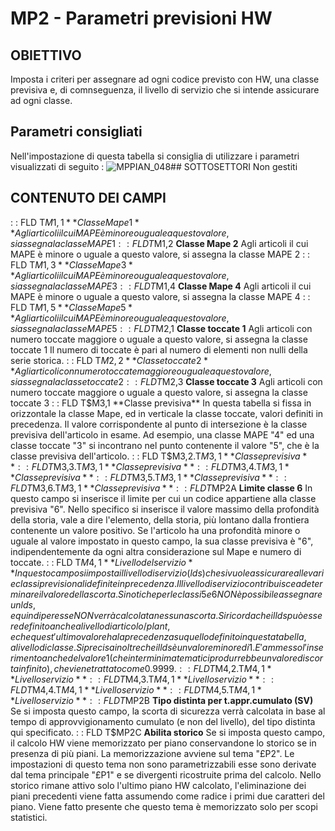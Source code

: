 # MP2 - Parametri previsioni HW
## OBIETTIVO
Imposta i criteri per assegnare ad ogni codice previsto con HW, una classe previsiva e, di comnseguenza, il livello di servizio che si intende assicurare ad ogni classe.
## Parametri consigliati
Nell'impostazione di questa tabella si consiglia di utilizzare i parametri visualizzati di seguito : 
![MPPIAN_048](https://doc.smeup.com/immagini/MBDOC_OGG-TA_MP2/MPPIAN_048.png)## SOTTOSETTORI
Non gestiti
## CONTENUTO DEI CAMPI
 :  : FLD T$M1,1 **Classe Mape 1**
Agli articoli il cui MAPE è minore o uguale a questo valore, si assegna la classe MAPE 1
 :  : FLD T$M1,2 **Classe Mape 2**
Agli articoli il cui MAPE è minore o uguale a questo valore, si assegna la classe MAPE 2
 :  : FLD T$M1,3 **Classe Mape 3**
Agli articoli il cui MAPE è minore o uguale a questo valore, si assegna la classe MAPE 3
 :  : FLD T$M1,4 **Classe Mape 4**
Agli articoli il cui MAPE è minore o uguale a questo valore, si assegna la classe MAPE 4
 :  : FLD T$M1,5 **Classe Mape 5**
Agli articoli il cui MAPE è minore o uguale a questo valore, si assegna la classe MAPE 5
 :  : FLD T$M2,1 **Classe toccate 1**
Agli articoli con numero toccate maggiore o uguale a questo valore, si assegna la classe toccate 1
Il numero di toccate è pari al numero di elementi non nulli della serie storica.
 :  : FLD T$M2,2 **Classe toccate 2**
Agli articoli con numero toccate maggiore o uguale a questo valore, si assegna la classe toccate 2
 :  : FLD T$M2,3 **Classe toccate 3**
Agli articoli con numero toccate maggiore o uguale a questo valore, si assegna la classe toccate 3
 :  : FLD T$M3,1 **Classe previsiva**
In questa tabella si fissa in orizzontale la classe Mape, ed in verticale la classe toccate, valori definiti in precedenza. Il valore corrispondente al punto di intersezione è la classe previsiva dell'articolo in esame.
Ad esempio, una classe MAPE "4" ed una classe toccate "3" si incontrano nel punto contenente il valore "5", che è la classe previsiva dell'articolo.
 :  : FLD T$M3,2.T$M3,1**Classe previsiva**
 :  : FLD T$M3,3.T$M3,1**Classe previsiva**
 :  : FLD T$M3,4.T$M3,1**Classe previsiva**
 :  : FLD T$M3,5.T$M3,1**Classe previsiva**
 :  : FLD T$M3,6.T$M3,1**Classe previsiva**
 :  : FLD T$MP2A **Limite classe 6**
In questo campo si inserisce il limite per cui un codice appartiene alla classe previsiva "6".
Nello specifico si inserisce il valore massimo della profondità della storia, vale a dire l'elemento, della storia, più lontano dalla frontiera contenente un valore positivo.
Se l'articolo ha una profondità minore o uguale al valore impostato in questo campo, la sua classe previsiva è "6", indipendentemente da ogni altra considerazione sul Mape e numero di toccate.
 :  : FLD T$M4,1 **Livello del servizio**
In questo campo si imposta il livello di servizio (lds) che si vuole assicurare alle varie classi previsionali definite in precedenza.
Il livello di servizio contribuisce a determinare il valore della scorta.
Si noti che per le classi 5 e 6 NON è possibile assegnare un lds, e quindi per esse NON verrà calcolata nessuna scorta.
Si ricorda che il lds può essere definito anche a livello di articolo/plant, e che quest'ultimo valore ha la precedenza su quello definito in questa tabella, a livello di classe.
Si precisa inoltre che il lds è un valore minore di 1.
E' ammesso l'inserimento anche del valore 1 (che in termini matematici produrrebbe un valore di scorta infinito),
che viene trattato come 0.9999.
 :  : FLD T$M4,2.T$M4,1**Livello servizio**
 :  : FLD T$M4,3.T$M4,1**Livello servizio**
 :  : FLD T$M4,4.T$M4,1**Livello servizio**
 :  : FLD T$M4,5.T$M4,1**Livello servizio**
 :  : FLD T$MP2B **Tipo distinta per t.appr.cumulato (SV)**
Se si imposta questo campo, la scorta di sicurezza verrà calcolata in base al tempo di approvvigionamento cumulato (e non del livello), del tipo distinta qui specificato.
 :  : FLD T$MP2C **Abilita storico**
Se si imposta questo campo, il calcolo HW viene memorizzato per piano conservandone lo storico se in presenza di più piani.
La memorizzazione avviene sul tema "£P2". Le impostazioni di questo tema non sono parametrizzabili esse sono derivate dal tema principale "£P1" e se divergenti ricostruite prima del calcolo.
Nello storico rimane attivo solo l'ultimo piano HW calcolato, l'eliminazione dei piani precedenti viene fatta assumendo come radice i primi due caratteri del piano.
Viene fatto presente che questo tema è memorizzato solo per scopi statistici.
